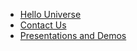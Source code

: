 * [Hello Universe](@/community/hello.md)
* [Contact Us](@/community/contact.md)
* [Presentations and Demos](@/community/presentations.md)